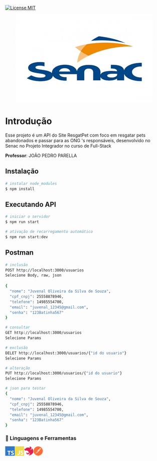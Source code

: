 <p>
  <a href="https://opensource.org/licenses/MIT">
    <img src="https://img.shields.io/badge/License-MIT-blue.svg" alt="License MIT">
  </a>
</p>

<div>
  <p align="center">
    <img src="https://github.com/andrecomegno/API-CRUD/blob/main/src/image/logo.jpg" alt="Logo" height="280">
  </p>
</div>

# Introdução
<p> Esse projeto é um API do Site ResgatPet com foco em resgatar pets abandonados e passar para as ONG 's responsáveis, desenvolvido no Senac no Projeto Integrador no curso de Full-Stack </p>

**Professor**: JOÃO PEDRO PARELLA

## Instalação

```bash
# instalar node_modules
$ npm install
```

## Executando API

```bash
# iniciar o servidor 
$ npm run start
```

```bash
# ativação de recarregamento automático
$ npm run start:dev
```

## Postman

```bash
# inclusão
POST http://localhost:3000/usuarios
Selecione Body, raw, json

{
  "nome": "Juvenal Oliveira da Silva de Souza",
  "cpf_cnpj": 25558878946,
  "telefone": 14985554700,
  "email": "juvenal_12345@gmail.com",
  "senha": "123Batinha567"
}

```
```bash
# consultar
GET http://localhost:3000/usuarios
Selecione Params
```
```bash
# exclusão
DELET http://localhost:3000/usuarios/{"id do usuario"}
Selecione Params
```
```bash
# alteração
PUT http://localhost:3000/usuarios/{"id do usuario"}
Selecione Params
```
```bash
# json para testar
{
  "nome": "Juvenal Oliveira da Silva de Souza",
  "cpf_cnpj": 25558878946,
  "telefone": 14985554700,
  "email": "juvenal_12345@gmail.com",
  "senha": "123Batinha567"
}
```

### 👾 Linguagens e Ferramentas
<img align="left" alt="TypeScript" width="30px" src="https://github.com/andrecomegno/andrecomegno/blob/main/icon/typescript.png" />
<img align="left" alt="JavaScript" width="30px" src="https://github.com/andrecomegno/andrecomegno/blob/main/icon/javascript.png" />
<img align="left" alt="Nest.js" width="30px" src="https://github.com/andrecomegno/andrecomegno/blob/main/icon/nestjs.png" />
<img align="left" alt="Postman" width="30px" src="https://github.com/andrecomegno/andrecomegno/blob/main/icon/postman.png" />
<br>
